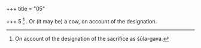 +++
title = "05"

+++
5 [^4] . Or (it may be) a cow, on account of the designation.


[^4]:  On account of the designation of the sacrifice as śūla-gava.

